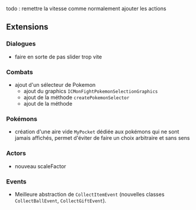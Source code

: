 todo : remettre la vitesse comme normalement
ajouter les actions

## Extensions

### Dialogues

* faire en sorte de pas slider trop vite

### Combats

* ajout d'un sélecteur de Pokemon
    * ajout du graphics `ICMonFightPokemonSelectionGraphics`
    * ajout de la méthode `createPokemonSelector`
    * ajout de la méthode

### Pokémons

* création d'une aire vide `MyPocket` dédiée aux pokémons qui ne sont jamais affichés, permet d'éviter de faire un choix arbitraire et sans sens

### Actors

* nouveau scaleFactor

### Events

* Meilleure abstraction de `CollectItemEvent` (nouvelles classes `CollectBallEvent`, `CollectGiftEvent`).
